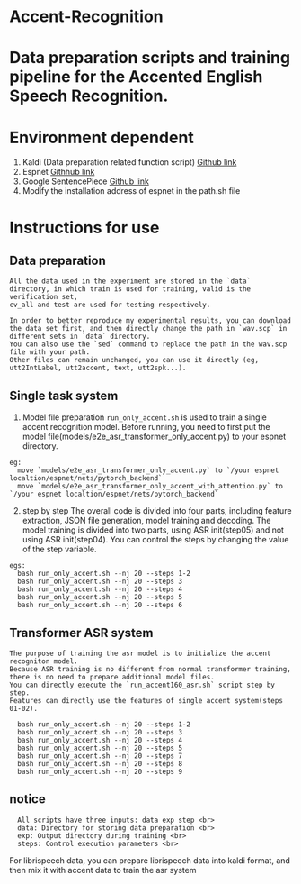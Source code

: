 # Accent-Recognition

# Data preparation scripts and training pipeline for the Accented English Speech Recognition.

# Environment dependent
  1. Kaldi (Data preparation related function script) [Github link](https://github.com/kaldi-asr/kaldi)
  2. Espnet  [Githhub link](https://github.com/espnet/espnet)
  3. Google SentencePiece  [Github link](https://github.com/google/sentencepiece)
  4. Modify the installation address of espnet in the path.sh file
  
# Instructions for use
## Data preparation
    All the data used in the experiment are stored in the `data` directory, in which train is used for training, valid is the verification set, 
    cv_all and test are used for testing respectively.
    
    In order to better reproduce my experimental results, you can download the data set first, and then directly change the path in `wav.scp` in different sets in `data` directory.
    You can also use the `sed` command to replace the path in the wav.scp file with your path.
    Other files can remain unchanged, you can use it directly (eg, utt2IntLabel, utt2accent, text, utt2spk...).

## Single task system
  1. Model file preparation
    `run_only_accent.sh` is used to train a single accent recognition model.
    Before running, you need to first put the model file(models/e2e_asr_transformer_only_accent.py) to your espnet directory.
```
eg: 
  move `models/e2e_asr_transformer_only_accent.py` to `/your espnet localtion/espnet/nets/pytorch_backend` 
  move `models/e2e_asr_transformer_only_accent_with_attention.py` to `/your espnet localtion/espnet/nets/pytorch_backend` 
```
  2. step by step
    The overall code is divided into four parts, including feature extraction, JSON file generation, model training and decoding. 
    The model training is divided into two parts, using ASR init(step05) and not using ASR init(step04). 
    You can control the steps by changing the value of the step variable. 

```
egs: 
  bash run_only_accent.sh --nj 20 --steps 1-2
  bash run_only_accent.sh --nj 20 --steps 3
  bash run_only_accent.sh --nj 20 --steps 4
  bash run_only_accent.sh --nj 20 --steps 5
  bash run_only_accent.sh --nj 20 --steps 6
```
## Transformer ASR system
    The purpose of training the asr model is to initialize the accent recogniton model.
    Because ASR training is no different from normal transformer training, there is no need to prepare additional model files.
    You can directly execute the `run_accent160_asr.sh` script step by step.
    Features can directly use the features of single accent system(steps 01-02).
```   
  bash run_only_accent.sh --nj 20 --steps 1-2
  bash run_only_accent.sh --nj 20 --steps 3
  bash run_only_accent.sh --nj 20 --steps 4
  bash run_only_accent.sh --nj 20 --steps 5
  bash run_only_accent.sh --nj 20 --steps 7
  bash run_only_accent.sh --nj 20 --steps 8
  bash run_only_accent.sh --nj 20 --steps 9
```
## notice
```
  All scripts have three inputs: data exp step <br>
  data: Directory for storing data preparation <br>
  exp: Output directory during training <br>
  steps: Control execution parameters <br>
```  
  For librispeech data, you can prepare librispeech data into kaldi format, and then mix it with accent data to train the asr system
  
